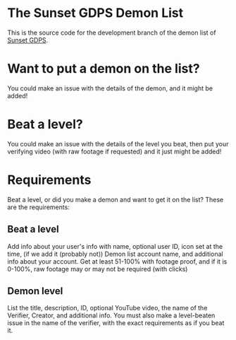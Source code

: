 # The Sunset GDPS Demon List
This is the source code for the development branch of the demon list of [Sunset GDPS](https://sunsetgdps.ps.fhgdps.com).

# Want to put a demon on the list?
You could make an issue with the details of the demon, and it might be added!

# Beat a level?
You could make an issue with the details of the level you beat, then put your verifying video (with raw footage if requested) and it just might be added!

# Requirements
Beat a level, or did you make a demon and want to get it on the list? These are the requirements:

## Beat a level
Add info about your user's info with name, optional user ID, icon set at the time, (if we add it (probably not)) Demon list account name, and additional info about your account.
Get at least 51-100% with footage proof, and if it is 0-100%, raw footage may or may not be required (with clicks)

## Demon level
List the title, description, ID, optional YouTube video, the name of the Verifier, Creator, and additional info.
You must also make a level-beaten issue in the name of the verifier, with the exact requirements as if you beat it.
